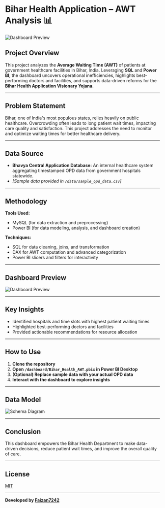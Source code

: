 # Bihar Health Application – AWT Analysis 📊

![Dashboard Preview](images/dashboard-preview.png)

## Project Overview

This project analyzes the **Average Waiting Time (AWT)** of patients at government healthcare facilities in Bihar, India. Leveraging **SQL** and **Power BI**, the dashboard uncovers operational inefficiencies, highlights best-performing doctors and facilities, and supports data-driven reforms for the **Bihar Health Application Visionary Yojana**.

---

## Problem Statement

Bihar, one of India's most populous states, relies heavily on public healthcare. Overcrowding often leads to long patient wait times, impacting care quality and satisfaction. This project addresses the need to monitor and optimize waiting times for better healthcare delivery.

---

## Data Source

- **Bhavya Central Application Database:** An internal healthcare system aggregating timestamped OPD data from government hospitals statewide.
- _[Sample data provided in `/data/sample_opd_data.csv`]_

---

## Methodology

**Tools Used:**
- MySQL (for data extraction and preprocessing)
- Power BI (for data modeling, analysis, and dashboard creation)

**Techniques:**
- SQL for data cleaning, joins, and transformation
- DAX for AWT computation and advanced categorization
- Power BI slicers and filters for interactivity

---

## Dashboard Preview

![Dashboard Preview](images/dashboard-preview.png)

---

## Key Insights

- Identified hospitals and time slots with highest patient waiting times
- Highlighted best-performing doctors and facilities
- Provided actionable recommendations for resource allocation

---

## How to Use

1. **Clone the repository**
2. **Open `/dashboard/Bihar_Health_AWT.pbix` in Power BI Desktop**
3. **(Optional) Replace sample data with your actual OPD data**
4. **Interact with the dashboard to explore insights**

---

## Data Model

![Schema Diagram](images/schema-diagram.png)

---

## Conclusion

This dashboard empowers the Bihar Health Department to make data-driven decisions, reduce patient wait times, and improve the overall quality of care.

---

## License

[MIT](LICENSE)

---

**Developed by [Faizan7242](https://github.com/Faizan7242)**
